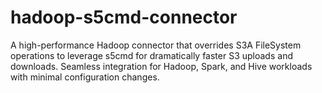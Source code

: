 # hadoop-s5cmd-connector
A high-performance Hadoop connector that overrides S3A FileSystem operations to leverage s5cmd for dramatically faster S3 uploads and downloads. Seamless integration for Hadoop, Spark, and Hive workloads with minimal configuration changes.
